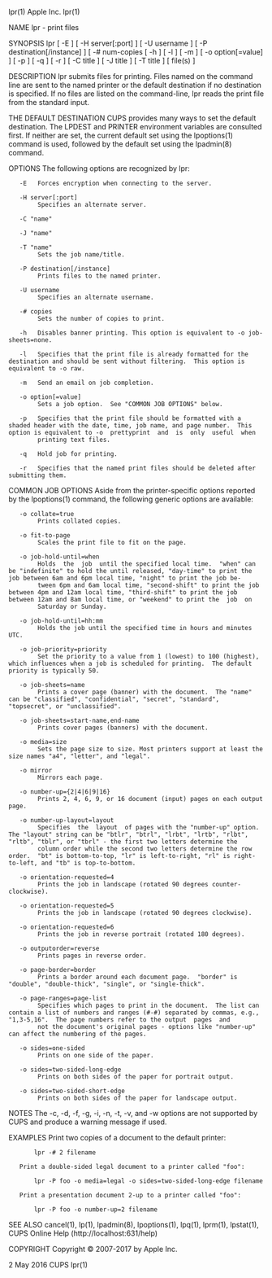 lpr(1)                                                                                            Apple Inc.                                                                                           lpr(1)

NAME
       lpr - print files

SYNOPSIS
       lpr [ -E ] [ -H server[:port] ] [ -U username ] [ -P destination[/instance] ] [ -# num-copies [ -h ] [ -l ] [ -m ] [ -o option[=value] ] [ -p ] [ -q ] [ -r ] [ -C title ] [ -J title ] [ -T title ] [
       file(s) ]

DESCRIPTION
       lpr submits files for printing.  Files named on the command line are sent to the named printer or the default destination if no destination is specified.  If no files are listed on the command-line,
       lpr reads the print file from the standard input.

   THE DEFAULT DESTINATION
       CUPS  provides many ways to set the default destination. The LPDEST and PRINTER environment variables are consulted first.  If neither are set, the current default set using the lpoptions(1) command
       is used, followed by the default set using the lpadmin(8) command.

OPTIONS
       The following options are recognized by lpr:

       -E   Forces encryption when connecting to the server.

       -H server[:port]
            Specifies an alternate server.

       -C "name"

       -J "name"

       -T "name"
            Sets the job name/title.

       -P destination[/instance]
            Prints files to the named printer.

       -U username
            Specifies an alternate username.

       -# copies
            Sets the number of copies to print.

       -h   Disables banner printing. This option is equivalent to -o job-sheets=none.

       -l   Specifies that the print file is already formatted for the destination and should be sent without filtering.  This option is equivalent to -o raw.

       -m   Send an email on job completion.

       -o option[=value]
            Sets a job option.  See "COMMON JOB OPTIONS" below.

       -p   Specifies that the print file should be formatted with a shaded header with the date, time, job name, and page number.  This option is equivalent to -o  prettyprint  and  is  only  useful  when
            printing text files.

       -q   Hold job for printing.

       -r   Specifies that the named print files should be deleted after submitting them.

   COMMON JOB OPTIONS
       Aside from the printer-specific options reported by the lpoptions(1) command, the following generic options are available:

       -o collate=true
            Prints collated copies.

       -o fit-to-page
            Scales the print file to fit on the page.

       -o job-hold-until=when
            Holds  the  job  until the specified local time.  "when" can be "indefinite" to hold the until released, "day-time" to print the job between 6am and 6pm local time, "night" to print the job be‐
            tween 6pm and 6am local time, "second-shift" to print the job between 4pm and 12am local time, "third-shift" to print the job between 12am and 8am local time, or "weekend" to print the  job  on
            Saturday or Sunday.

       -o job-hold-until=hh:mm
            Holds the job until the specified time in hours and minutes UTC.

       -o job-priority=priority
            Set the priority to a value from 1 (lowest) to 100 (highest), which influences when a job is scheduled for printing.  The default priority is typically 50.

       -o job-sheets=name
            Prints a cover page (banner) with the document.  The "name" can be "classified", "confidential", "secret", "standard", "topsecret", or "unclassified".

       -o job-sheets=start-name,end-name
            Prints cover pages (banners) with the document.

       -o media=size
            Sets the page size to size. Most printers support at least the size names "a4", "letter", and "legal".

       -o mirror
            Mirrors each page.

       -o number-up={2|4|6|9|16}
            Prints 2, 4, 6, 9, or 16 document (input) pages on each output page.

       -o number-up-layout=layout
            Specifies  the  layout  of pages with the "number-up" option.  The "layout" string can be "btlr", "btrl", "lrbt", "lrtb", "rlbt", "rltb", "tblr", or "tbrl" - the first two letters determine the
            column order while the second two letters determine the row order.  "bt" is bottom-to-top, "lr" is left-to-right, "rl" is right-to-left, and "tb" is top-to-bottom.

       -o orientation-requested=4
            Prints the job in landscape (rotated 90 degrees counter-clockwise).

       -o orientation-requested=5
            Prints the job in landscape (rotated 90 degrees clockwise).

       -o orientation-requested=6
            Prints the job in reverse portrait (rotated 180 degrees).

       -o outputorder=reverse
            Prints pages in reverse order.

       -o page-border=border
            Prints a border around each document page.  "border" is "double", "double-thick", "single", or "single-thick".

       -o page-ranges=page-list
            Specifies which pages to print in the document.  The list can contain a list of numbers and ranges (#-#) separated by commas, e.g., "1,3-5,16".  The page numbers refer to the output  pages  and
            not the document's original pages - options like "number-up" can affect the numbering of the pages.

       -o sides=one-sided
            Prints on one side of the paper.

       -o sides=two-sided-long-edge
            Prints on both sides of the paper for portrait output.

       -o sides=two-sided-short-edge
            Prints on both sides of the paper for landscape output.

NOTES
       The -c, -d, -f, -g, -i, -n, -t, -v, and -w options are not supported by CUPS and produce a warning message if used.

EXAMPLES
       Print two copies of a document to the default printer:

           lpr -# 2 filename

       Print a double-sided legal document to a printer called "foo":

           lpr -P foo -o media=legal -o sides=two-sided-long-edge filename

       Print a presentation document 2-up to a printer called "foo":

           lpr -P foo -o number-up=2 filename

SEE ALSO
       cancel(1), lp(1), lpadmin(8), lpoptions(1), lpq(1), lprm(1), lpstat(1), CUPS Online Help (http://localhost:631/help)

COPYRIGHT
       Copyright © 2007-2017 by Apple Inc.

2 May 2016                                                                                           CUPS                                                                                              lpr(1)
